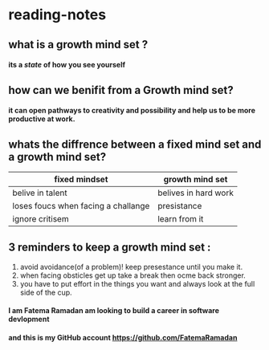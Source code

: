 # reading-notes
## what is a growth mind set ?
#### its a *state* of how you see yourself 
## how can we benifit from a Growth mind set?
#### it can open pathways to creativity and possibility and help us to be more productive at work.
## whats the diffrence between a fixed mind set and a growth mind set?
fixed mindset | growth mind set 
------------- | ---------------
belive in talent | belives in hard work 
loses foucs when facing a challange | presistance 
ignore critisem | learn from it 

## 3 reminders to keep a growth mind set :
1. avoid avoidance(of a problem)! keep presestance until you make it.
2. when facing obsticles get up take a break then ocme back stronger. 
3. you have to put effort in the things you want and always look at the full side of the cup.

#### I am Fatema Ramadan am looking to build a career in software devlopment 
#### and this is my GitHub account https://github.com/FatemaRamadan 
